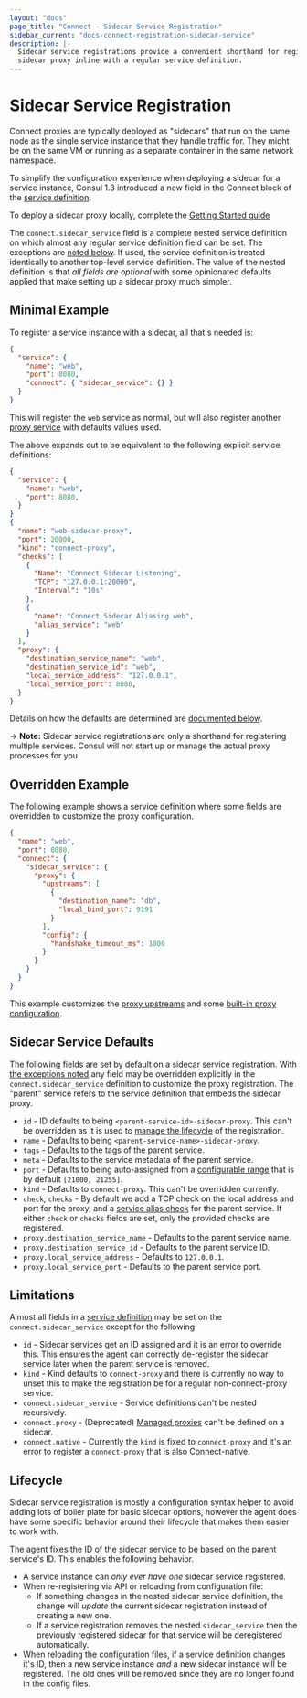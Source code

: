 ```yaml
---
layout: "docs"
page_title: "Connect - Sidecar Service Registration"
sidebar_current: "docs-connect-registration-sidecar-service"
description: |-
  Sidecar service registrations provide a convenient shorthand for registering a
  sidecar proxy inline with a regular service definition.
---
```


# Sidecar Service Registration

Connect proxies are typically deployed as "sidecars" that run on the same node
as the single service instance that they handle traffic for. They might be on
the same VM or running as a separate container in the same network namespace.

To simplify the configuration experience when deploying a sidecar for a service
instance, Consul 1.3 introduced a new field in the Connect block of the [service
definition](/docs/agent/services.html).

To deploy a sidecar proxy locally, complete the
[Getting Started guide](https://learn.hashicorp.com/consul/getting-started/connect?utm_source=consul.io&utm_medium=docs)

The `connect.sidecar_service` field is a complete nested service definition on
which almost any regular service definition field can be set. The exceptions are
[noted below](#limitations). If used, the service definition is treated
identically to another top-level service definition. The value of the nested
definition is that _all fields are optional_ with some opinionated defaults
applied that make setting up a sidecar proxy much simpler.

## Minimal Example

To register a service instance with a sidecar, all that's needed is:

```json
{
  "service": {
    "name": "web",
    "port": 8080,
    "connect": { "sidecar_service": {} }
  }
}
```

This will register the `web` service as normal, but will also register another
[proxy service](/docs/connect/proxies.html) with defaults values used.

The above expands out to be equivalent to the following explicit service
definitions:

```json
{
  "service": {
    "name": "web",
    "port": 8080,
  }
}
{
  "name": "web-sidecar-proxy",
  "port": 20000,
  "kind": "connect-proxy",
  "checks": [
    {
      "Name": "Connect Sidecar Listening",
      "TCP": "127.0.0.1:20000",
      "Interval": "10s"
    },
    {
      "name": "Connect Sidecar Aliasing web",
      "alias_service": "web"
    }
  ],
  "proxy": {
    "destination_service_name": "web",
    "destination_service_id": "web",
    "local_service_address": "127.0.0.1",
    "local_service_port": 8080,
  }
}
```

Details on how the defaults are determined are [documented
below](#sidecar-service-defaults).

-> **Note:** Sidecar service registrations are only a shorthand for registering
multiple services. Consul will not start up or manage the actual proxy processes
for you.

## Overridden Example

The following example shows a service definition where some fields are
overridden to customize the proxy configuration.

```json
{
  "name": "web",
  "port": 8080,
  "connect": {
    "sidecar_service": {
      "proxy": {
        "upstreams": [
          {
            "destination_name": "db",
            "local_bind_port": 9191
          }
        ],
        "config": {
          "handshake_timeout_ms": 1000
        }
      }
    }
  }
}
```

This example customizes the [proxy
upstreams](/docs/connect/registration/service-registration.html#upstream-configuration-reference)
and some [built-in proxy
configuration](/docs/connect/proxies/built-in.html).

## Sidecar Service Defaults

The following fields are set by default on a sidecar service registration. With
[the exceptions noted](#limitations) any field may be overridden explicitly in
the `connect.sidecar_service` definition to customize the proxy registration.
The "parent" service refers to the service definition that embeds the sidecar
proxy.

 - `id` - ID defaults to being `<parent-service-id>-sidecar-proxy`. This can't
   be overridden as it is used to [manage the lifecycle](#lifecycle) of the
   registration.
 - `name` - Defaults to being `<parent-service-name>-sidecar-proxy`.
 - `tags` - Defaults to the tags of the parent service.
 - `meta` - Defaults to the service metadata of the parent service.
 - `port` - Defaults to being auto-assigned from a [configurable
   range](/docs/agent/options.html#sidecar_min_port) that is
   by default `[21000, 21255]`.
 - `kind` - Defaults to `connect-proxy`. This can't be overridden currently.
 - `check`, `checks` - By default we add a TCP check on the local address and
   port for the proxy, and a [service alias
   check](/docs/agent/checks.html#alias) for the parent service. If either
   `check` or `checks` fields are set, only the provided checks are registered.
 - `proxy.destination_service_name` - Defaults to the parent service name.
 - `proxy.destination_service_id` - Defaults to the parent service ID.
 - `proxy.local_service_address` - Defaults to `127.0.0.1`.
 - `proxy.local_service_port` - Defaults to the parent service port.

## Limitations

Almost all fields in a [service definition](/docs/agent/services.html) may be
set on the `connect.sidecar_service` except for the following:

 - `id` - Sidecar services get an ID assigned and it is an error to override
   this. This ensures the agent can correctly de-register the sidecar service
   later when the parent service is removed.
 - `kind` - Kind defaults to `connect-proxy` and there is currently no way to
   unset this to make the registration be for a regular non-connect-proxy
   service.
 - `connect.sidecar_service` - Service definitions can't be nested recursively.
 - `connect.proxy` - (Deprecated) [Managed
   proxies](/docs/connect/proxies/managed-deprecated.html) can't be defined on a
   sidecar.
 - `connect.native` - Currently the `kind` is fixed to `connect-proxy` and it's
   an error to register a `connect-proxy` that is also Connect-native.

## Lifecycle

Sidecar service registration is mostly a configuration syntax helper to avoid
adding lots of boiler plate for basic sidecar options, however the agent does
have some specific behavior around their lifecycle that makes them easier to
work with.

The agent fixes the ID of the sidecar service to be based on the parent
service's ID. This enables the following behavior.

 - A service instance can _only ever have one_ sidecar service registered.
 - When re-registering via API or reloading from configuration file:
   - If something changes in the nested sidecar service definition, the change
     will _update_ the current sidecar registration instead of creating a new
     one.
   - If a service registration removes the nested `sidecar_service` then the
     previously registered sidecar for that service will be deregistered
     automatically.
 - When reloading the configuration files, if a service definition changes it's
   ID, then a new service instance _and_ a new sidecar instance will be
   registered. The old ones will be removed since they are no longer found in
   the config files.
